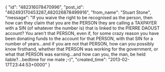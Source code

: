  {
   "id": "482316078470996",
   "post_id": "462493170453287_482026878499916",
   "from_name": "Stuart Stone",
   "message": "If you waive the right to be recognised as the person, then how can they claim that you are the PERSON they are calling a TAXPAYER with a SIN (of whatever the number is) that is linked to the PIERRE DAOUST account?  You aren't that PERSON, even if, for some crazy reason you have been donating funds to the account for that PERSON, with that SIN for a number of years...and if you are not that PERSON, how can you possibly know firsthand, whether that PERSON was working for the government, or what that PERSON was earning...and how can you, the man, be held liable?...bedtime for me mate ;-)",
   "created_time": "2013-02-17T23:44:53+0000"
 }
